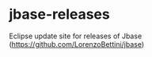 # jbase-releases
Eclipse update site for releases of Jbase (https://github.com/LorenzoBettini/jbase)
